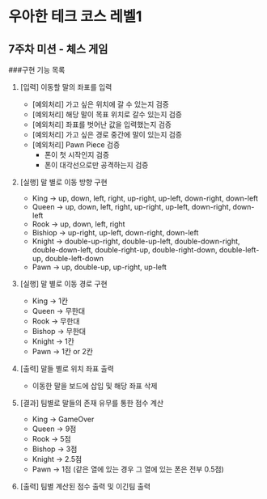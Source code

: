 # 우아한 테크 코스 레벨1

## 7주차 미션 - 체스 게임

###구현 기능 목록
1. [입력] 이동할 말의 좌표를 입력
	* [예외처리] 가고 싶은 위치에 갈 수 있는지 검증
	* [예외처리] 해당 말이 목표 위치로 갈수 있는지 검증
	* [예외처리] 좌표를 벗어난 값을 입력했는지 검증
	* [예외처리] 가고 싶은 경로 중간에 말이 있는지 검증
	* [예외처리] Pawn Piece 검증
		* 폰이 첫 시작인지 검증
		* 폰이 대각선으로만 공격하는지 검증

2. [실행] 말 별로 이동 방향 구현
	* King -> up, down, left, right, up-right, up-left, down-right, down-left
	* Queen -> up, down, left, right, up-right, up-left, down-right, down-left
	* Rook -> up, down, left, right
	* Bishiop -> up-right, up-left, down-right, down-left
	* Knight -> double-up-right, double-up-left, double-down-right, double-down-left, double-right-up, double-right-down, double-left-up, double-left-down
	* Pawn -> up, double-up, up-right, up-left
	
3. [실행] 말 별로 이동 경로 구현
	* King -> 1칸
	* Queen -> 무한대
	* Rook -> 무한대
	* Bishop -> 무한대
	* Knight -> 1칸
	* Pawn -> 1칸 or 2칸

4. [출력] 말들 별로 위치 좌표 출력
	* 이동한 말을 보드에 삽입 및 해당 좌표 삭제
	
5. [결과] 팀별로 말들의 존재 유무를 통한 점수 계산
	* King -> GameOver
	* Queen -> 9점
	* Rook -> 5점
	* Bishop -> 3점
	* Knight -> 2.5점
	* Pawn -> 1점 (같은 열에 있는 경우 그 열에 있는 폰은 전부 0.5점)

6. [출력] 팀별 계산된 점수 출력 및 이긴팀 출력